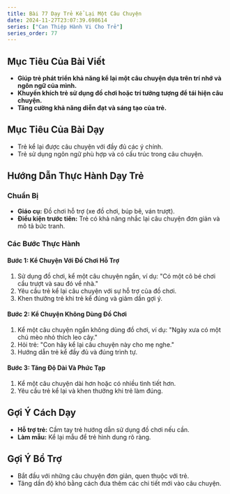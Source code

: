 ```yaml
---
title: Bài 77 Dạy Trẻ Kể Lại Một Câu Chuyện
date: 2024-11-27T23:07:39.698614
series: ["Can Thiệp Hành Vi Cho Trẻ"]
series_order: 77
---
```


## Mục Tiêu Của Bài Viết
- **Giúp trẻ phát triển khả năng kể lại một câu chuyện dựa trên trí nhớ và ngôn ngữ của mình.**
- **Khuyến khích trẻ sử dụng đồ chơi hoặc trí tưởng tượng để tái hiện câu chuyện.**
- **Tăng cường khả năng diễn đạt và sáng tạo của trẻ.**

## Mục Tiêu Của Bài Dạy
- Trẻ kể lại được câu chuyện với đầy đủ các ý chính.
- Trẻ sử dụng ngôn ngữ phù hợp và có cấu trúc trong câu chuyện.

## Hướng Dẫn Thực Hành Dạy Trẻ

### Chuẩn Bị
- **Giáo cụ:** Đồ chơi hỗ trợ (xe đồ chơi, búp bê, ván trượt).
- **Điều kiện trước tiên:** Trẻ có khả năng nhắc lại câu chuyện đơn giản và mô tả bức tranh.

### Các Bước Thực Hành
#### Bước 1: Kể Chuyện Với Đồ Chơi Hỗ Trợ
1. Sử dụng đồ chơi, kể một câu chuyện ngắn, ví dụ: "Có một cô bé chơi cầu trượt và sau đó về nhà."
2. Yêu cầu trẻ kể lại câu chuyện với sự hỗ trợ của đồ chơi.
3. Khen thưởng trẻ khi trẻ kể đúng và giảm dần gợi ý.

#### Bước 2: Kể Chuyện Không Dùng Đồ Chơi
1. Kể một câu chuyện ngắn không dùng đồ chơi, ví dụ: "Ngày xưa có một chú mèo nhỏ thích leo cây."
2. Hỏi trẻ: "Con hãy kể lại câu chuyện này cho mẹ nghe."
3. Hướng dẫn trẻ kể đầy đủ và đúng trình tự.

#### Bước 3: Tăng Độ Dài Và Phức Tạp
1. Kể một câu chuyện dài hơn hoặc có nhiều tình tiết hơn.
2. Yêu cầu trẻ kể lại và khen thưởng khi trẻ làm đúng.

## Gợi Ý Cách Dạy
- **Hỗ trợ trẻ:** Cầm tay trẻ hướng dẫn sử dụng đồ chơi nếu cần.
- **Làm mẫu:** Kể lại mẫu để trẻ hình dung rõ ràng.

## Gợi Ý Bổ Trợ
- Bắt đầu với những câu chuyện đơn giản, quen thuộc với trẻ.
- Tăng dần độ khó bằng cách đưa thêm các chi tiết mới vào câu chuyện.

